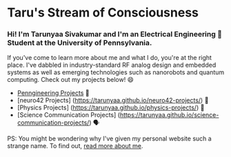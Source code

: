 # Taru's Stream of Consciousness
### Hi! I'm Tarunyaa Sivakumar and I'm an Electrical Engineering 🔌 Student at the University of Pennsylvania.
If you've come to learn more about me and what I do, you're at the right place. I've dabbled in industry-standard RF analog design and embedded systems as well as emerging technologies such as nanorobots and quantum computing. Check out my projects below! 😄

- [Penngineering Projects](https://tarunyaa.github.io/penngineering-projects/) 🦾
- [neuro42 Projects] (https://tarunyaa.github.io/neuro42-projects/) 📡
- [Physics Projects] (https://tarunyaa.github.io/physics-projects/) 🔭
- [Science Communication Projects] (https://tarunyaa.github.io/science-communication-projects/) 🗣

PS: You might be wondering why I've given my personal website such a strange name. To find out, [read more about me](https://tarunyaa.github.io/more-about-me/).


